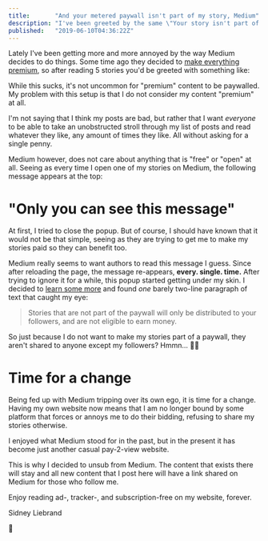 ```yaml
---
title:       "And your metered paywall isn't part of my story, Medium"
description: "I've been greeted by the same \"Your story isn't part of the metered paywall\" message for a while now, and figured it was time to make a change in the right direction."
published:   "2019-06-10T04:36:22Z"
---
```


Lately I've been getting more and more annoyed by the way Medium decides to do things.
Some time ago they decided to [make everything premium](https://medium.com/membership), so after reading 5 stories you'd be greeted
with something like:

<Media
    src="/media/posts/reader-paywall.jpg"
    alt="The reader paywall message on medium that appears after 5 posts"
    width="1448"
    height="864"
/>

While this sucks, it's not uncommon for "premium" content to be paywalled. My problem
with this setup is that I do not consider my content "premium" at all.

I'm not saying that I think my posts are bad, but rather that I want _everyone_ to be able to take
an unobstructed stroll through my list of posts and read whatever they like, any amount of times they
like. All without asking for a single penny.

Medium however, does not care about anything that is "free" or "open" at all. Seeing as every time I
open one of my stories on Medium, the following message appears at the top:

<Media
    src="/media/posts/metered-paywall.png"
    alt="The metered paywall message on medium"
    width="872"
    height="112"
/>

# "Only you can see this message"

At first, I tried to close the popup. But of course, I should have known that it would not be that simple,
seeing as they are trying to get me to make my stories paid so they can benefit too.

<Media
    src="/media/posts/metered-paywall-never-closing"
    alt="Re-appearing message across page reloads"
    width="1531"
    height="482"
/>

Medium really seems to want authors to read this message I guess. Since after reloading the page, the message re-appears,
**every. single. time.** After trying to ignore it for a while, this popup started getting
under my skin. I decided to [learn some more](https://help.medium.com/hc/en-us/articles/360018834334) and found _one_ barely
two-line paragraph of text that caught my eye:

> Stories that are not part of the paywall will only be distributed to your followers,
> and are not eligible to earn money.

So just because I do not want to make my stories part of a paywall, they aren't shared to anyone except my followers? Hmmn...
:man_facepalming:

# Time for a change

Being fed up with Medium tripping over its own ego, it is time for a change.
Having my own website now means that I am no longer bound by some platform
that forces or annoys me to do their bidding, refusing to share my stories otherwise.

I enjoyed what Medium stood for in the past, but in the present it has become just another casual
pay-2-view website.

This is why I decided to unsub from Medium. The content that exists there will stay and
all new content that I post here will have a link shared on Medium for those who follow me.

Enjoy reading ad-, tracker-, and subscription-free on my website, forever.

Sidney Liebrand

:wave:
